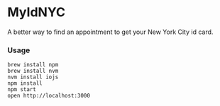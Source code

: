 MyIdNYC
=====================

A better way to find an appointment to get your New York City id card.

### Usage

```
brew install npm
brew install nvm
nvm install iojs
npm install
npm start
open http://localhost:3000
```
